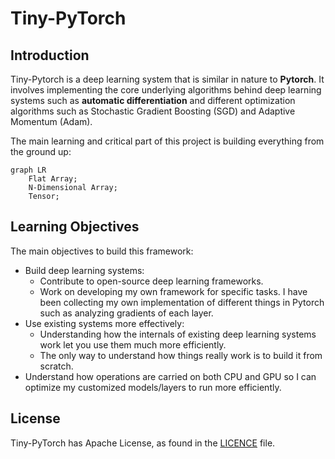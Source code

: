 # Tiny-PyTorch

## Introduction

Tiny-Pytorch is a deep learning system that is similar in nature to **Pytorch**. It involves implementing the core underlying algorithms behind deep learning systems such as **automatic differentiation** and different optimization algorithms such as Stochastic Gradient Boosting (SGD) and Adaptive Momentum (Adam).

The main learning and critical part of this project is building everything from the ground up:
```mermaid
graph LR
    Flat Array;
    N-Dimensional Array;
    Tensor;
```

## Learning Objectives

The main objectives to build this framework:
- Build deep learning systems:
    - Contribute to open-source deep learning frameworks.
    - Work on developing my own framework for specific tasks. I have been collecting my own implementation of different things in Pytorch such as analyzing gradients of each layer.
- Use existing systems more effectively:
    - Understanding how the internals of existing deep learning systems work let you use them much more efficiently.
    - The only way to understand how things really work is to build it from scratch.
- Understand how operations are carried on both CPU and GPU so I can optimize my customized models/layers to run more efficiently.

## License
Tiny-PyTorch has Apache License, as found in the [LICENCE](LICENSE) file.
